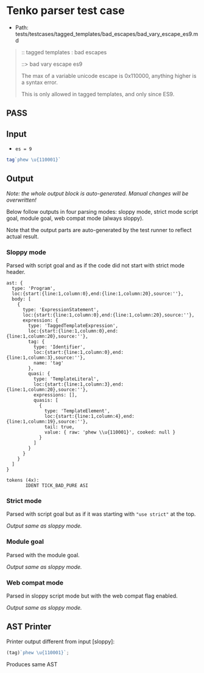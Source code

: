 # Tenko parser test case

- Path: tests/testcases/tagged_templates/bad_escapes/bad_vary_escape_es9.md

> :: tagged templates : bad escapes
>
> ::> bad vary escape es9
>
> The max of a variable unicode escape is 0x110000, anything higher is a syntax error. 
>
> This is only allowed in tagged templates, and only since ES9.

## PASS

## Input

- `es = 9`

`````js
tag`phew \u{110001}`
`````

## Output

_Note: the whole output block is auto-generated. Manual changes will be overwritten!_

Below follow outputs in four parsing modes: sloppy mode, strict mode script goal, module goal, web compat mode (always sloppy).

Note that the output parts are auto-generated by the test runner to reflect actual result.

### Sloppy mode

Parsed with script goal and as if the code did not start with strict mode header.

`````
ast: {
  type: 'Program',
  loc:{start:{line:1,column:0},end:{line:1,column:20},source:''},
  body: [
    {
      type: 'ExpressionStatement',
      loc:{start:{line:1,column:0},end:{line:1,column:20},source:''},
      expression: {
        type: 'TaggedTemplateExpression',
        loc:{start:{line:1,column:0},end:{line:1,column:20},source:''},
        tag: {
          type: 'Identifier',
          loc:{start:{line:1,column:0},end:{line:1,column:3},source:''},
          name: 'tag'
        },
        quasi: {
          type: 'TemplateLiteral',
          loc:{start:{line:1,column:3},end:{line:1,column:20},source:''},
          expressions: [],
          quasis: [
            {
              type: 'TemplateElement',
              loc:{start:{line:1,column:4},end:{line:1,column:19},source:''},
              tail: true,
              value: { raw: 'phew \\u{110001}', cooked: null }
            }
          ]
        }
      }
    }
  ]
}

tokens (4x):
       IDENT TICK_BAD_PURE ASI
`````

### Strict mode

Parsed with script goal but as if it was starting with `"use strict"` at the top.

_Output same as sloppy mode._

### Module goal

Parsed with the module goal.

_Output same as sloppy mode._

### Web compat mode

Parsed in sloppy script mode but with the web compat flag enabled.

_Output same as sloppy mode._

## AST Printer

Printer output different from input [sloppy]:

````js
(tag)`phew \u{110001}`;
````

Produces same AST

